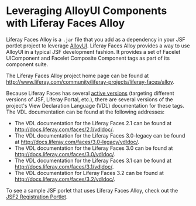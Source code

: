# Leveraging AlloyUI Components with Liferay Faces Alloy

<!-- This section (and module) needs to be expanded. First, the reader needs
some insight as to what AlloyUI is and why they'd want to use it. Then,
eventually, we need to demonstrate using AlloyUI in a JSF portlet. - Jim --> 

Liferay Faces Alloy is a `.jar` file that you add as a dependency in your JSF
portlet project to leverage [AlloyUI](http://alloyui.com/). Liferay Faces Alloy
provides a way to use AlloyUI in a typical JSF development fashion. It provides
a set of Facelet UIComponent and Facelet Composite Component tags as part of its
component suite. 

The Liferay Faces Alloy project home page can be found at
<http://www.liferay.com/community/liferay-projects/liferay-faces/alloy>. 

Because Liferay Faces has several [active
versions](http://www.liferay.com/documentation/liferay-portal/6.2/development/-/ai/liferay-faces-version-scheme-liferay-portal-6-2-dev-guide-04-en)
(targeting different versions of JSF, Liferay Portal, etc.), there are several
versions of the project's View Declaration Language (VDL) documentation for
these tags. The VDL documentation can be found at the following addresses: 

- The VDL documentation for the Liferay Faces 2.1 can be found at
  <http://docs.liferay.com/faces/2.1/vdldoc/>.
- The VDL documentation for the Liferay Faces 3.0-legacy can be found at
  <http://docs.liferay.com/faces/3.0-legacy/vdldoc/>.
- The VDL documentation for the Liferay Faces 3.0 can be found at
  <http://docs.liferay.com/faces/3.0/vdldoc/>.
- The VDL documentation for the Liferay Faces 3.1 can be found at
  <http://docs.liferay.com/faces/3.1/vdldoc/>. 
- The VDL documentation for Liferay Faces 3.2 can be found at
  <http://docs.liferay.com/faces/3.2/vdldoc/>. 

<!-- Re-add links to VDLs for versions 4.1 and 4.2 when they are released. - Jim
- The VDL documentation for the Liferay Faces 4.1 can be found at <http://docs.liferay.com/faces/4.1/vdldoc/>.
- The VDL documentation for the Liferay Faces 4.2 can be found at <http://docs.liferay.com/faces/4.2/vdldoc/>.
-->

To see a sample JSF porlet that uses Liferay Faces Alloy, check out the
[JSF2 Registration Portlet](https://github.com/liferay/liferay-faces/tree/3.1.3-ga4/demos/portal/jsf2-registration-portlet). 
